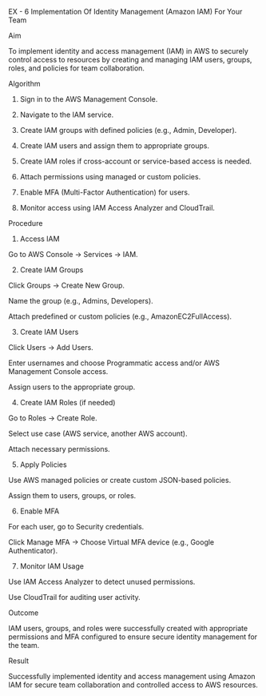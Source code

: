 EX - 6 Implementation Of Identity Management (Amazon IAM) For Your Team

Aim

To implement identity and access management (IAM) in AWS to securely control access to resources by creating and managing IAM users, groups, roles, and policies for team collaboration.

Algorithm

1. Sign in to the AWS Management Console.
   
2. Navigate to the IAM service.
   
3. Create IAM groups with defined policies (e.g., Admin, Developer).
   
4. Create IAM users and assign them to appropriate groups.
   
5. Create IAM roles if cross-account or service-based access is needed.
   
6. Attach permissions using managed or custom policies.
   
7. Enable MFA (Multi-Factor Authentication) for users.
   
8. Monitor access using IAM Access Analyzer and CloudTrail.
   
Procedure

1. Access IAM
   
Go to AWS Console → Services → IAM.

2. Create IAM Groups
   
Click Groups → Create New Group.

Name the group (e.g., Admins, Developers).

Attach predefined or custom policies (e.g., AmazonEC2FullAccess).

3. Create IAM Users
   
Click Users → Add Users.

Enter usernames and choose Programmatic access and/or AWS Management Console access.

Assign users to the appropriate group.

4. Create IAM Roles (if needed)
   
Go to Roles → Create Role.

Select use case (AWS service, another AWS account).

Attach necessary permissions.

5. Apply Policies
   
Use AWS managed policies or create custom JSON-based policies.

Assign them to users, groups, or roles.

6. Enable MFA
    
For each user, go to Security credentials.

Click Manage MFA → Choose Virtual MFA device (e.g., Google Authenticator).

7. Monitor IAM Usage
    
Use IAM Access Analyzer to detect unused permissions.

Use CloudTrail for auditing user activity.

Outcome

IAM users, groups, and roles were successfully created with appropriate permissions and MFA configured to ensure secure identity management for the team.

Result

Successfully implemented identity and access management using Amazon IAM for secure team collaboration and controlled access to AWS resources.

